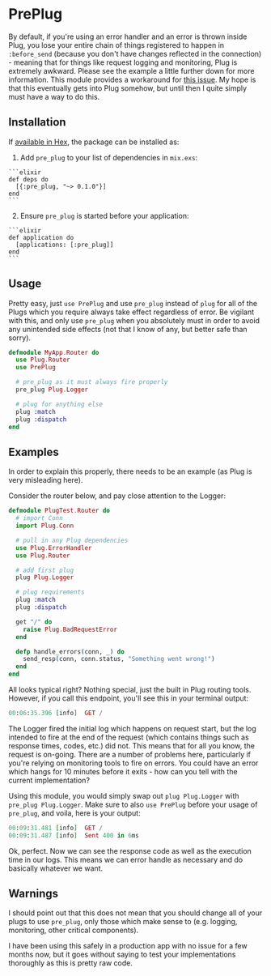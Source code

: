 # PrePlug

By default, if you're using an error handler and an error is thrown inside Plug, you lose your entire chain of things registered to happen in `:before_send` (because you don't have changes reflected in the connection) - meaning that for things like request logging and monitoring, Plug is extremely awkward. Please see the example a little further down for more information. This module provides a workaround for [this issue](https://github.com/elixir-lang/plug/issues/409). My hope is that this eventually gets into Plug somehow, but until then I quite simply must have a way to do this.

## Installation

If [available in Hex](https://hex.pm/docs/publish), the package can be installed as:

  1. Add `pre_plug` to your list of dependencies in `mix.exs`:

    ```elixir
    def deps do
      [{:pre_plug, "~> 0.1.0"}]
    end
    ```

  2. Ensure `pre_plug` is started before your application:

    ```elixir
    def application do
      [applications: [:pre_plug]]
    end
    ```

## Usage

Pretty easy, just `use PrePlug` and use `pre_plug` instead of `plug` for all of the Plugs which you require always take effect regardless of error. Be vigilant with this, and only use `pre_plug` when you absolutely must in order to avoid any unintended side effects (not that I know of any, but better safe than sorry).

```elixir
defmodule MyApp.Router do
  use Plug.Router
  use PrePlug

  # pre_plug as it must always fire properly
  pre_plug Plug.Logger

  # plug for anything else
  plug :match
  plug :dispatch
end
```

## Examples

In order to explain this properly, there needs to be an example (as Plug is very misleading here).

Consider the router below, and pay close attention to the Logger:

```elixir
defmodule PlugTest.Router do
  # import Conn
  import Plug.Conn

  # pull in any Plug dependencies
  use Plug.ErrorHandler
  use Plug.Router

  # add first plug
  plug Plug.Logger

  # plug requirements
  plug :match
  plug :dispatch

  get "/" do
    raise Plug.BadRequestError
  end

  defp handle_errors(conn, _) do
    send_resp(conn, conn.status, "Something went wrong!")
  end
end
```

All looks typical right? Nothing special, just the built in Plug routing tools. However, if you call this endpoint, you'll see this in your terminal output:

```elixir
00:06:35.396 [info]  GET /
```

The Logger fired the initial log which happens on request start, but the log intended to fire at the end of the request (which contains things such as response times, codes, etc.) did not. This means that for all you know, the request is on-going. There are a number of problems here, particularly if you're relying on monitoring tools to fire on errors. You could have an error which hangs for 10 minutes before it exits - how can you tell with the current implementation?

Using this module, you would simply swap out `plug Plug.Logger` with `pre_plug Plug.Logger`. Make sure to also `use PrePlug` before your usage of `pre_plug`, and voila, here is your output:

```elixir
00:09:31.481 [info]  GET /
00:09:31.487 [info]  Sent 400 in 6ms
```

Ok, perfect. Now we can see the response code as well as the execution time in our logs. This means we can error handle as necessary and do basically whatever we want.

## Warnings

I should point out that this does not mean that you should change all of your plugs to use `pre_plug`, only those which make sense to (e.g. logging, monitoring, other critical components).

I have been using this safely in a production app with no issue for a few months now, but it goes without saying to test your implementations thoroughly as this is pretty raw code.
